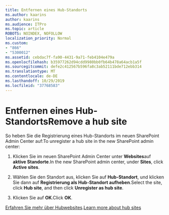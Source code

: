 ```yaml
---
title: Entfernen eines Hub-Standorts
ms.author: kaarins
author: kaarins
ms.audience: ITPro
ms.topic: article
ROBOTS: NOINDEX, NOFOLLOW
localization_priority: Normal
ms.custom:
- "866"
- "5300012"
ms.assetid: cebdac7f-fa90-4431-9a71-feb4104e479a
ms.openlocfilehash: b35977262d94cdd9980bb0fb64b478a64acb1a5f
ms.sourcegitcommit: defe2c412567b596fa8c3ab52111bde712ebb314
ms.translationtype: MT
ms.contentlocale: de-DE
ms.lasthandoff: 10/29/2019
ms.locfileid: "37768583"
---
```

# <a name="remove-a-hub-site"></a><span data-ttu-id="354a6-102">Entfernen eines Hub-Standorts</span><span class="sxs-lookup"><span data-stu-id="354a6-102">Remove a hub site</span></span>

<span data-ttu-id="354a6-103">So heben Sie die Registrierung eines Hub-Standorts im neuen SharePoint Admin Center auf:</span><span class="sxs-lookup"><span data-stu-id="354a6-103">To unregister a hub site in the new SharePoint admin center:</span></span>
  
1. <span data-ttu-id="354a6-104">Klicken Sie im neuen SharePoint Admin Center unter **Websites**auf **aktive Standorte**.</span><span class="sxs-lookup"><span data-stu-id="354a6-104">In the new SharePoint admin center, under **Sites**, click **Active sites**.</span></span>

2. <span data-ttu-id="354a6-105">Wählen Sie den Standort aus, klicken Sie auf **Hub-Standort**, und klicken Sie dann auf **Registrierung als Hub-Standort aufheben**.</span><span class="sxs-lookup"><span data-stu-id="354a6-105">Select the site, click **Hub site**, and then click **Unregister as hub site**.</span></span>

3. <span data-ttu-id="354a6-106">Klicken Sie auf **OK**.</span><span class="sxs-lookup"><span data-stu-id="354a6-106">Click **OK**.</span></span>

<span data-ttu-id="354a6-107">[Erfahren Sie mehr über Hubwebsites](https://support.office.com/article/what-is-a-sharepoint-hub-site-fe26ae84-14b7-45b6-a6d1-948b3966427f).</span><span class="sxs-lookup"><span data-stu-id="354a6-107">[Learn more about hub sites](https://support.office.com/article/what-is-a-sharepoint-hub-site-fe26ae84-14b7-45b6-a6d1-948b3966427f)</span></span>
  